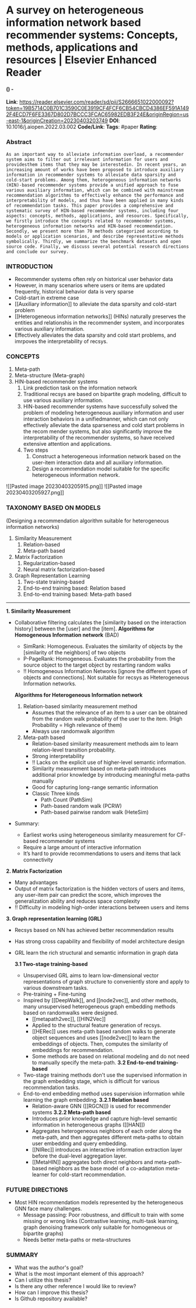 # A survey on heterogeneous information network based recommender systems: Concepts, methods, applications and resources | Elsevier Enhanced Reader
#### () - 
**Link**: https://reader.elsevier.com/reader/sd/pii/S2666651022000092?token=19B5714C0B701C3590C0E3919CF4FCF6CB54CBCD4386EF591A1492F4ECD7F6FE3367D802D7BCCC3FCAC65982EDB3F24E&originRegion=us-east-1&originCreation=20230403203749
**DOI**: 10.1016/j.aiopen.2022.03.002
**Code/Link**:
**Tags**: #paper
**Rating**:

### Abstract

```
As an important way to alleviate information overload, a recommender system aims to filter out irrelevant information for users and providesthem items that they may be interestedin. In recent years, an increasing amount of works have been proposed to introduce auxiliary information in recommender systems to alleviate data sparsity and cold-start problems. Among them, heterogeneous information networks (HIN)-based recommender systems provide a unified approach to fuse various auxiliary information, which can be combined with mainstream recommendation algorithms to effectively enhance the performance and interpretability of models, and thus have been applied in many kinds of recommendation tasks. This paper provides a comprehensive and systematic survey of HIN-based recommender systems, including four aspects: concepts, methods, applications, and resources. Specifically, we firstly introduce the concepts related to recommender systems, heterogeneous information networks and HIN-based recommendation. Secondly, we present more than 70 methods categorized according to models or application scenarios, and describe representative methods symbolically. Thirdly, we summarize the benchmark datasets and open source code. Finally, we discuss several potential research directions and conclude our survey.
```

### INTRODUCTION

- Recommender systems often rely on historical user behavior data
- However, in many scenarios where users or items are updated frequently, historical behavior data is very sparse
- Cold-start in extreme case
- [[Auxiliary information]] to alleviate the data sparsity and cold-start problem
- [[Heterogeneous information networks]] (HINs) naturally preserves the entities and relationshis in the recommender system, and incorporates various auxiliary information.
- Effectively alleviates the data sparsity and cold start problems, and imrpoves the interpretability of recsys.

### CONCEPTS

1. Meta-path
2. Meta-structure (Meta-graph)
3. HIN-based recommender systems
	1. Link prediction task on the information network
	2. Traditional recsys are based on bipartite graph modeling, difficult to use various auxiliary information.
	3. HIN-based recommender systems have successfully solved the problem of modeling heterogeneous auxiliary information and user interaction behaviors in a unifiedmanner, which can not only effectively alleviate the data sparseness and cold start problems in the recom mender systems, but also significantly improve the interpretability of the recommender systems, so have received extensive attention and applications.
	4. Two steps
		1. Construct a heterogeneous information network based on the user-item interaction data and all auxiliary information.
		2. Design a recommendation model suitable for the specific heterogeneous information network.

![[Pasted image 20230403205915.png]]
![[Pasted image 20230403205927.png]]

### TAXONOMY BASED ON MODELS
(Designing a recommendation algorithm suitable for heterogeneous information networks)

1. Similarity Measurement
	1. Relation-based
	2. Meta-path based
2. Matrix Factorization
	1. Regularization-based
	2. Neural matrix factorization-based
3. Graph Representation Learning
	1. Two-state training-based
	2. End-to-end training based: Relation based
	3. End-to-end training based: Meta-path based
--- 
**1. Similarity Measurement**
- Collaborative filtering calculates the [similarity based on the interaction history] between the [user] and the [item]. 
	**Algorithms for Homogeneous Information network** (BAD)	
	- SimRank: Homogeneous. Evaluates the similarity of objects by the [similarity of the neighbors] of two objects
	- P-PageRank: Homogeneous. Evaluates the probability from the source object to the target object by restarting random walks
	- !! Homogeneous Information Networks [ignore the different types of objects and connections]. Not suitable for recsys as Hteterogeneous Information networks.

	**Algorithms for Heterogeneous Information network**
	1. Relation-based similarity measurement method
		- Assumes that the relevance of an item to a user can be obtained from the random walk probability of the user to the item. (High Probability = High relevance of them)
		- Always use randomwalk algorithm
	2. Meta-path based
		- Relation-based similarity measurement methods aim to learn relation-level transition probability.
		- Strong interpretability
		- !! Lacks on the explicit use of higher-level semantic information.
		- Similarity measurement based on meta-path introduces additional prior knowledge by introducing meaningful meta-paths manually
		- Good for capturing long-range semantic information
		- Classic Three kinds
			- Path Count (PathSim)
			- Path-based random walk (PCRW)
			- Path-based pairwise random walk (HeteSim)
- Summary: 
	- Earliest works using heterogeneous similarity measurement for CF-based recommender systems
	- Require a large amount of interactive information
	- It’s hard to provide recommendations to users and items that lack connectivity

**2. Matrix Factorization**
- Many advantages
- Output of matrix factorization is the hidden vectors of users and items, any user-item pair can predict the score, which improves the generalization ability and reduces space complexity
- !! Difficulty in modeling high-order interactions between users and items

**3. Graph representation learning (GRL)**
- Recsys based on NN has achieved better recommendation results
- Has strong cross capability and flexibility of model architecture design
- GRL learn the rich structural and semantic information in graph data

	**3.1 Two-stage training-based**
	- Unsupervised GRL aims to learn low-dimensional vector representations of graph structure to conveniently store and apply to various downstream tasks.
	- Pre-training + Fine-tuning
	- Inspired by [[DeepWalk]], and [[node2vec]], and other methods, many unsupervised heterogeneous graph embedding methods based on randomwalks were designed. 
		- [[metapath2vec]], [[HIN2Vec]]
		- Applied to the structural feature generation of recsys.
		- [[HERec]] uses meta-path based random walks to generate object sequences and uses [[node2vec]] to learn the embeddings of objects. Then, computes the similarity of embeddings for recommendation.
		- Some methods are based on relational modeling and do not need to manually specify the meta-path.
	**3.2 End-to-end training-based**
	- Two-stage training methods don't use the supervised information in the graph embedding stage, which is difficult for various recommendation tasks.
	- End-to-end embedding method uses supervision information while learning the graph embedding. 
		**3.2.1 Relation based**
		- Relation-aware GNN ([[RGCN]]) is used for recommender systems
		**3.2.2 Meta-path based**
		- Introduces prior knowledge and capture high-level semantic information in heterogeneous graphs ([[HAN]])
		- Aggregates heterogeneous neighbors of each order along the meta-path, and then aggregates different meta-paths to obtain user embedding and query embedding. 
		- [[NIRec]] introduces an interactive information extraction layer before the dual-level aggregation layer. 
		- [[MetaHIN]] aggregates both direct neighbors and meta-path-based neighbors as the base model of a co-adaptation meta-learner for cold-start recommendation.

### FUTURE DIRECTIONS
- Most HIN recommendation models represented by the heterogeneous GNN face many challenges.
	- Message passing: Poor robustness, and difficult to train with some missing or wrong links (Contrastive learning, multi-task learning, graph denoising framework only suitable for homogeneous or bipartite graphs)
	- Needs better meta-paths or meta-structures



### SUMMARY
- What was the author's goal?
- What is the most important element of this approach?
- Can I utilize this thesis?
- Is there any other reference I would like to review?
- How can I improve this thesis?
- Is Github repository available?